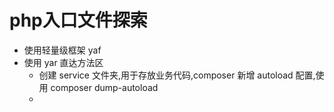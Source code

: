 # php入口文件探索

- 使用轻量级框架 yaf
- 使用 yar 直达方法区
    - 创建 service 文件夹,用于存放业务代码,composer 新增 autoload 配置,使用 composer dump-autoload
    - 


